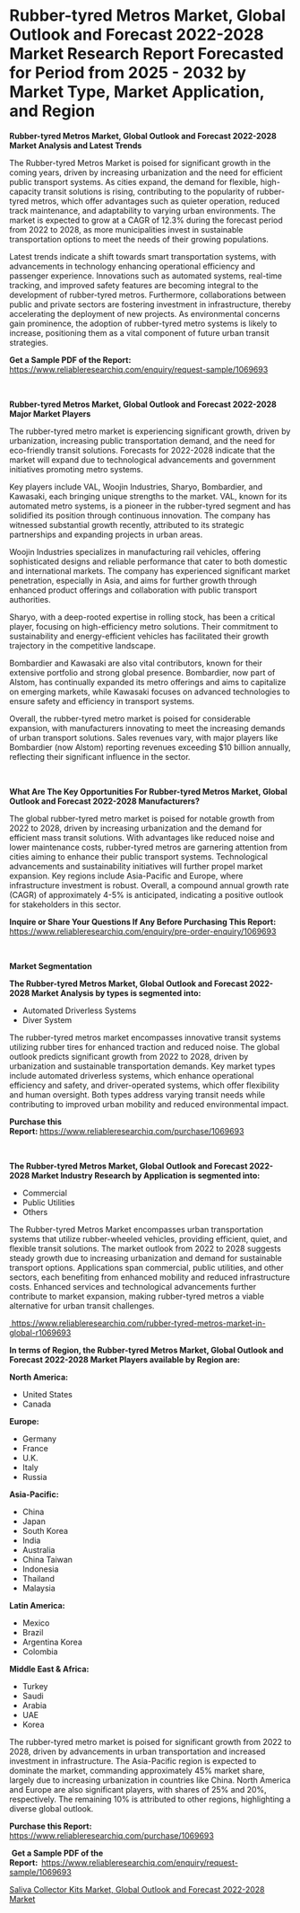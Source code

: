 <p><h1>Rubber-tyred Metros Market, Global Outlook and Forecast 2022-2028 Market Research Report Forecasted for Period from 2025 -  2032 by Market Type, Market Application, and Region</h1></p><p><strong>Rubber-tyred Metros Market, Global Outlook and Forecast 2022-2028 Market Analysis and Latest Trends</strong></p>
<p><p>The Rubber-tyred Metros Market is poised for significant growth in the coming years, driven by increasing urbanization and the need for efficient public transport systems. As cities expand, the demand for flexible, high-capacity transit solutions is rising, contributing to the popularity of rubber-tyred metros, which offer advantages such as quieter operation, reduced track maintenance, and adaptability to varying urban environments. The market is expected to grow at a CAGR of 12.3% during the forecast period from 2022 to 2028, as more municipalities invest in sustainable transportation options to meet the needs of their growing populations.</p><p>Latest trends indicate a shift towards smart transportation systems, with advancements in technology enhancing operational efficiency and passenger experience. Innovations such as automated systems, real-time tracking, and improved safety features are becoming integral to the development of rubber-tyred metros. Furthermore, collaborations between public and private sectors are fostering investment in infrastructure, thereby accelerating the deployment of new projects. As environmental concerns gain prominence, the adoption of rubber-tyred metro systems is likely to increase, positioning them as a vital component of future urban transit strategies.</p></p>
<p><strong>Get a Sample PDF of the Report:&nbsp;</strong> <a href="https://www.reliableresearchiq.com/enquiry/request-sample/1069693?utm_campaign=3349&utm_medium=2&utm_source=Github&utm_content=ia&utm_term=21032025&utm_id=rubber-tyred-metros-market-global-outlook-and-forecast-2022-2028">https://www.reliableresearchiq.com/enquiry/request-sample/1069693</a></p>
<p>&nbsp;</p>
<p><strong>Rubber-tyred Metros Market, Global Outlook and Forecast 2022-2028 Major Market Players</strong></p>
<p><p>The rubber-tyred metro market is experiencing significant growth, driven by urbanization, increasing public transportation demand, and the need for eco-friendly transit solutions. Forecasts for 2022-2028 indicate that the market will expand due to technological advancements and government initiatives promoting metro systems.</p><p>Key players include VAL, Woojin Industries, Sharyo, Bombardier, and Kawasaki, each bringing unique strengths to the market. VAL, known for its automated metro systems, is a pioneer in the rubber-tyred segment and has solidified its position through continuous innovation. The company has witnessed substantial growth recently, attributed to its strategic partnerships and expanding projects in urban areas.</p><p>Woojin Industries specializes in manufacturing rail vehicles, offering sophisticated designs and reliable performance that cater to both domestic and international markets. The company has experienced significant market penetration, especially in Asia, and aims for further growth through enhanced product offerings and collaboration with public transport authorities.</p><p>Sharyo, with a deep-rooted expertise in rolling stock, has been a critical player, focusing on high-efficiency metro solutions. Their commitment to sustainability and energy-efficient vehicles has facilitated their growth trajectory in the competitive landscape.</p><p>Bombardier and Kawasaki are also vital contributors, known for their extensive portfolio and strong global presence. Bombardier, now part of Alstom, has continually expanded its metro offerings and aims to capitalize on emerging markets, while Kawasaki focuses on advanced technologies to ensure safety and efficiency in transport systems.</p><p>Overall, the rubber-tyred metro market is poised for considerable expansion, with manufacturers innovating to meet the increasing demands of urban transport solutions. Sales revenues vary, with major players like Bombardier (now Alstom) reporting revenues exceeding $10 billion annually, reflecting their significant influence in the sector.</p></p>
<p>&nbsp;</p>
<p><strong>What Are The Key Opportunities For Rubber-tyred Metros Market, Global Outlook and Forecast 2022-2028 Manufacturers?</strong></p>
<p><p>The global rubber-tyred metro market is poised for notable growth from 2022 to 2028, driven by increasing urbanization and the demand for efficient mass transit solutions. With advantages like reduced noise and lower maintenance costs, rubber-tyred metros are garnering attention from cities aiming to enhance their public transport systems. Technological advancements and sustainability initiatives will further propel market expansion. Key regions include Asia-Pacific and Europe, where infrastructure investment is robust. Overall, a compound annual growth rate (CAGR) of approximately 4-5% is anticipated, indicating a positive outlook for stakeholders in this sector.</p></p>
<p><strong>Inquire or Share Your Questions If Any Before Purchasing This Report:</strong> <a href="https://www.reliableresearchiq.com/enquiry/pre-order-enquiry/1069693?utm_campaign=3349&utm_medium=2&utm_source=Github&utm_content=ia&utm_term=21032025&utm_id=rubber-tyred-metros-market-global-outlook-and-forecast-2022-2028">https://www.reliableresearchiq.com/enquiry/pre-order-enquiry/1069693</a></p>
<p>&nbsp;</p>
<p><strong>Market Segmentation</strong></p>
<p><strong>The Rubber-tyred Metros Market, Global Outlook and Forecast 2022-2028 Market Analysis by types is segmented into:</strong></p>
<p><ul><li>Automated Driverless Systems</li><li>Diver System</li></ul></p>
<p><p>The rubber-tyred metros market encompasses innovative transit systems utilizing rubber tires for enhanced traction and reduced noise. The global outlook predicts significant growth from 2022 to 2028, driven by urbanization and sustainable transportation demands. Key market types include automated driverless systems, which enhance operational efficiency and safety, and driver-operated systems, which offer flexibility and human oversight. Both types address varying transit needs while contributing to improved urban mobility and reduced environmental impact.</p></p>
<p><strong>Purchase this Report:&nbsp;</strong><a href="https://www.reliableresearchiq.com/purchase/1069693?utm_campaign=3349&utm_medium=2&utm_source=Github&utm_content=ia&utm_term=21032025&utm_id=rubber-tyred-metros-market-global-outlook-and-forecast-2022-2028">https://www.reliableresearchiq.com/purchase/1069693</a></p>
<p>&nbsp;</p>
<p><strong>The Rubber-tyred Metros Market, Global Outlook and Forecast 2022-2028 Market Industry Research by Application is segmented into:</strong></p>
<p><ul><li>Commercial</li><li>Public Utilities</li><li>Others</li></ul></p>
<p><p>The Rubber-tyred Metros Market encompasses urban transportation systems that utilize rubber-wheeled vehicles, providing efficient, quiet, and flexible transit solutions. The market outlook from 2022 to 2028 suggests steady growth due to increasing urbanization and demand for sustainable transport options. Applications span commercial, public utilities, and other sectors, each benefiting from enhanced mobility and reduced infrastructure costs. Enhanced services and technological advancements further contribute to market expansion, making rubber-tyred metros a viable alternative for urban transit challenges.</p></p>
<p><a href="https://www.reliableresearchiq.com/rubber-tyred-metros-market-in-global-r1069693?utm_campaign=3349&utm_medium=2&utm_source=Github&utm_content=ia&utm_term=21032025&utm_id=rubber-tyred-metros-market-global-outlook-and-forecast-2022-2028">&nbsp;https://www.reliableresearchiq.com/rubber-tyred-metros-market-in-global-r1069693</a></p>
<p><strong>In terms of Region, the Rubber-tyred Metros Market, Global Outlook and Forecast 2022-2028 Market Players available by Region are:</strong></p>
<p>
    <p> <strong> North America: </strong>
        <ul>
            <li>United States</li>
            <li>Canada</li>
        </ul>
        </p> 
    <p> <strong> Europe: </strong>
        <ul>
            <li>Germany</li>
            <li>France</li>
            <li>U.K.</li>
            <li>Italy</li>
            <li>Russia</li>
        </ul>
        </p> 
    <p> <strong> Asia-Pacific: </strong>
        <ul>
            <li>China</li>
            <li>Japan</li>
            <li>South Korea</li>
            <li>India</li>
            <li>Australia</li>
            <li>China Taiwan</li>
            <li>Indonesia</li>
            <li>Thailand</li>
            <li>Malaysia</li>
        </ul>
        </p> 
    <p> <strong> Latin America: </strong>
        <ul>
            <li>Mexico</li>
            <li>Brazil</li>
            <li>Argentina Korea</li>
            <li>Colombia</li>
        </ul>
        </p> 
    <p> <strong> Middle East & Africa: </strong>
        <ul>
            <li>Turkey</li>
            <li>Saudi</li>
            <li>Arabia</li>
            <li>UAE</li>
            <li>Korea</li>
        </ul>
    </p>
    </p>
<p><p>The rubber-tyred metro market is poised for significant growth from 2022 to 2028, driven by advancements in urban transportation and increased investment in infrastructure. The Asia-Pacific region is expected to dominate the market, commanding approximately 45% market share, largely due to increasing urbanization in countries like China. North America and Europe are also significant players, with shares of 25% and 20%, respectively. The remaining 10% is attributed to other regions, highlighting a diverse global outlook.</p></p>
<p><strong>Purchase this Report: </strong><a href="https://www.reliableresearchiq.com/purchase/1069693?utm_campaign=3349&utm_medium=2&utm_source=Github&utm_content=ia&utm_term=21032025&utm_id=rubber-tyred-metros-market-global-outlook-and-forecast-2022-2028">https://www.reliableresearchiq.com/purchase/1069693</a></p>
<p>&nbsp;<strong>Get a Sample PDF of the Report:&nbsp;&nbsp;</strong><a href="https://www.reliableresearchiq.com/enquiry/request-sample/1069693?utm_campaign=3349&utm_medium=2&utm_source=Github&utm_content=ia&utm_term=21032025&utm_id=rubber-tyred-metros-market-global-outlook-and-forecast-2022-2028">https://www.reliableresearchiq.com/enquiry/request-sample/1069693</a></p>
<p><strong></strong></p>
<p><p><a href="https://github.com/djibenesha/Market-Research-Report-List-1/blob/main/saliva-collector-kits-market-global-outlook-and-forecast-2022-2028-market.md?utm_campaign=3349&utm_medium=2&utm_source=Github&utm_content=ia&utm_term=21032025&utm_id=rubber-tyred-metros-market-global-outlook-and-forecast-2022-2028">Saliva Collector Kits Market, Global Outlook and Forecast 2022-2028 Market</a></p></p>